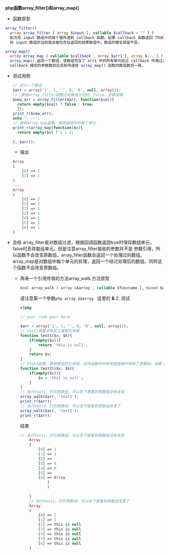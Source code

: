 **php函数array_filter()和array_map()**   

* 函数原型  
```php
array_filter() 
  array array_filter ( array $input [, callable $callback = "" ] )
  依次将 input 数组中的每个值传递到 callback 函数。如果 callback 函数返回 TRUE，
  则 input 数组的当前值会被包含在返回的结果数组中。数组的键名保留不变。

array_map()
  array array_map ( callable $callback , array $arr1 [, array $... ] )
  array_map() 返回一个数组，该数组包含了 arr1 中的所有单元经过 callback 作用过之后的单元。
  callback 接受的参数数目应该和传递给 array_map() 函数的数组数目一致。

```
* 测试用例
  ```php
  // 定义一个数组
  $arr = array('1', 1, '', 0, '0', null, array());
  //　使用array_filter函数过滤掉值为空的、false、空数组等
  $new_arr = array_filter($arr, function($val){
  	return empty($val) ? false : true;
  	});
  print_r($new_arr);
  echo '----';
  // 使用array_map函数，修改数组中的每个单元
  print_r(array_map(function($v){
  	return empty($v) ? 1 : 2;
  	
  }, $arr));

  ```
  
  * 输出   
  ```php
  Array
  (
      [0] => 1
      [1] => 1
  )
  ----
  Array
  (
      [0] => 2
      [1] => 2
      [2] => 1
      [3] => 1
      [4] => 1
      [5] => 1
      [6] => 1
  )

  ```
  
* 总结
  array_filter是对数组过滤，根据回调函数返回true时保存数组单元，false时丢弃数组单元。但是注意array_filter接收的参数并不是
  参数引用，所以函数不会改变原数组，array_filter函数会返回一个处理过的数组。  
  array_map是对数组中每个单元的处理，返回一个经过处理后的数组。同样这个函数不会改变原数组。
  
  * 再来一个引用传值的方法array_walk
    方法原型   
    ```php
    bool array_walk ( array &$array , callable $funcname [, mixed $userdata = NULL ] )
    ```
    请注意第一个参数```php array &$array ``` 这里的 **&**
    2. 测试
    ```php
    <?php

    // your code goes here
    
    $arr = array('1', 1, '', 0, '0', null, array());
    // test1函数没有定义接收引用值
    function test1($v, $k){
    	if(empty($v)){
    		return 'this is null';
    	}
    	return $v;
    }
    // test2函数，接收数组的引用值，这样函数中的修改就直接作用到了原数组，请看下面结果
    function test2(&$v, $k){
    	if(empty($v)){
    		$v = 'this is null';
    	}
    }
    // 执行test1，打印原数组，可以在下面看到原数组没有改变
    array_walk($arr, 'test1');
    print_r($arr);
    // 执行test2，打印原数组，可以在下面看到原数组改变了
    array_walk($arr, 'test2');
    print_r($arr);
    
    ```
    
    结果
    ```php
    // 执行test1，打印原数组，可以在下面看到原数组没有改变
        Array
        (
            [0] => 1
            [1] => 1
            [2] => 
            [3] => 0
            [4] => 0
            [5] => 
            [6] => Array
                (
                )
        
        )
        // 执行test2，打印原数组，可以在下面看到原数组改变了
        Array
        (
            [0] => 1
            [1] => 1
            [2] => this is null
            [3] => this is null
            [4] => this is null
            [5] => this is null
            [6] => this is null
        )
    ```
